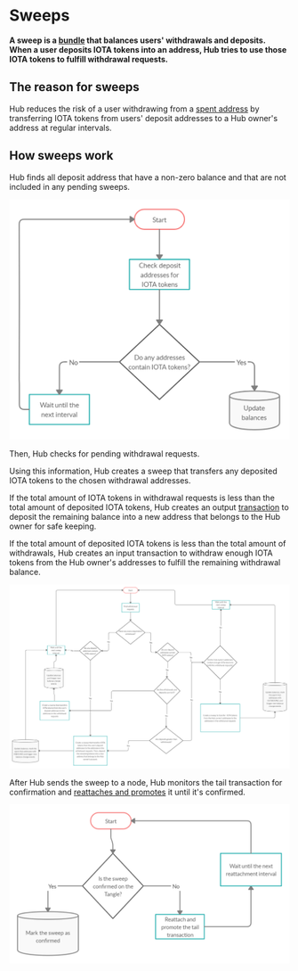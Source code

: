 # Sweeps

**A sweep is a [bundle](root://getting-started/0.1/transactions/bundles.md) that balances users' withdrawals and deposits. When a user deposits IOTA tokens into an address, Hub tries to use those IOTA tokens to fulfill withdrawal requests.**

## The reason for sweeps

Hub reduces the risk of a user withdrawing from a [spent address](root://getting-started/0.1/clients/addresses.md#spent-addresses) by transferring IOTA tokens from users' deposit addresses to a Hub owner's address at regular intervals.

## How sweeps work

Hub finds all deposit address that have a non-zero balance and that are not included in any pending sweeps.

![Monitor interval](../images/monitorInterval.png)

Then, Hub checks for pending withdrawal requests.

Using this information, Hub creates a sweep that transfers any deposited IOTA tokens to the chosen withdrawal addresses.

If the total amount of IOTA tokens in withdrawal requests is less than the total amount of deposited IOTA tokens, Hub creates an output [transaction](root://getting-started/0.1/transactions/transactions.md) to deposit the remaining balance into a new address that belongs to the Hub owner for safe keeping.

If the total amount of deposited IOTA tokens is less than the total amount of withdrawals, Hub creates an input transaction to withdraw enough IOTA tokens from the Hub owner's addresses to fulfill the remaining withdrawal balance.

![Sweep interval](../images/sweepInterval.png)

After Hub sends the sweep to a node, Hub monitors the tail transaction for confirmation and [reattaches and promotes](root://getting-started/0.1/transactions/reattach-rebroadcast-promote.md) it until it's confirmed.

![Reattachment interval](../images/reattachmentInterval.png)
